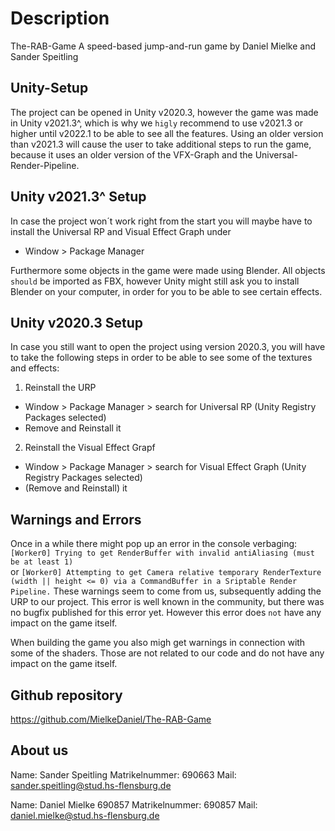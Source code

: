 # Description

The-RAB-Game
A speed-based jump-and-run game
by Daniel Mielke and Sander Speitling

## Unity-Setup

The project can be opened in Unity v2020.3, however the game was made in Unity v2021.3^, which is why we `higly` recommend
to use v2021.3 or higher until v2022.1 to be able to see all the features.
Using an older version than v2021.3 will cause the user to take additional steps to run the game, because it uses an older version of the VFX-Graph
and the Universal-Render-Pipeline.

## Unity v2021.3^ Setup

In case the project won´t work right from the start you will maybe have to install the Universal RP and Visual Effect Graph under

- Window > Package Manager

Furthermore some objects in the game were made using Blender. All objects `should` be imported as FBX, however Unity might still ask
you to install Blender on your computer, in order for you to be able to see certain effects.

## Unity v2020.3 Setup

In case you still want to open the project using version 2020.3, you will have to take the following steps in order to be able to
see some of the textures and effects:

1. Reinstall the URP

- Window > Package Manager > search for Universal RP (Unity Registry Packages selected)
- Remove and Reinstall it

2. Reinstall the Visual Effect Grapf

- Window > Package Manager > search for Visual Effect Graph (Unity Registry Packages selected)
- (Remove and Reinstall) it

## Warnings and Errors

Once in a while there might pop up an error in the console verbaging:
`[Worker0] Trying to get RenderBuffer with invalid antiAliasing (must be at least 1)`  
or
`[Worker0] Attempting to get Camera relative temporary RenderTexture (width || height <= 0) via a CommandBuffer in a Sriptable Render Pipeline.`
These warnings seem to come from us, subsequently adding the URP to our project. This error is well known in the community, but there was no
bugfix published for this error yet.
However this error does `not` have any impact on the game itself.

When building the game you also migh get warnings in connection with some of the shaders.
Those are not related to our code and do not have any impact on the game itself.

## Github repository

https://github.com/MielkeDaniel/The-RAB-Game

## About us

Name: Sander Speitling
Matrikelnummer: 690663
Mail: sander.speitling@stud.hs-flensburg.de

Name: Daniel Mielke 690857
Matrikelnummer: 690857
Mail: daniel.mielke@stud.hs-flensburg.de
